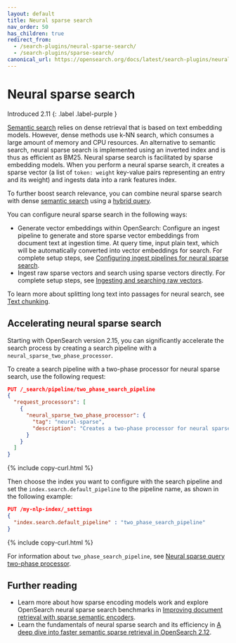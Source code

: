 ```yaml
---
layout: default
title: Neural sparse search
nav_order: 50
has_children: true
redirect_from:
  - /search-plugins/neural-sparse-search/
  - /search-plugins/sparse-search/
canonical_url: https://opensearch.org/docs/latest/search-plugins/neural-sparse-search/
---
```


# Neural sparse search
Introduced 2.11
{: .label .label-purple }

[Semantic search]({{site.url}}{{site.baseurl}}/search-plugins/semantic-search/) relies on dense retrieval that is based on text embedding models. However, dense methods use k-NN search, which consumes a large amount of memory and CPU resources. An alternative to semantic search, neural sparse search is implemented using an inverted index and is thus as efficient as BM25. Neural sparse search is facilitated by sparse embedding models. When you perform a neural sparse search, it creates a sparse vector (a list of `token: weight` key-value pairs representing an entry and its weight) and ingests data into a rank features index.

To further boost search relevance, you can combine neural sparse search with dense [semantic search]({{site.url}}{{site.baseurl}}/search-plugins/semantic-search/) using a [hybrid query]({{site.url}}{{site.baseurl}}/query-dsl/compound/hybrid/).

You can configure neural sparse search in the following ways:

- Generate vector embeddings within OpenSearch: Configure an ingest pipeline to generate and store sparse vector embeddings from document text at ingestion time. At query time, input plain text, which will be automatically converted into vector embeddings for search. For complete setup steps, see [Configuring ingest pipelines for neural sparse search]({{site.url}}{{site.baseurl}}/search-plugins/neural-sparse-with-pipelines/).
- Ingest raw sparse vectors and search using sparse vectors directly. For complete setup steps, see [Ingesting and searching raw vectors]({{site.url}}{{site.baseurl}}/search-plugins/neural-sparse-with-raw-vectors/).

To learn more about splitting long text into passages for neural search, see [Text chunking]({{site.url}}{{site.baseurl}}/search-plugins/text-chunking/).

## Accelerating neural sparse search

Starting with OpenSearch version 2.15, you can significantly accelerate the search process by creating a search pipeline with a `neural_sparse_two_phase_processor`. 

To create a search pipeline with a two-phase processor for neural sparse search, use the following request: 

```json
PUT /_search/pipeline/two_phase_search_pipeline
{
  "request_processors": [
    {
      "neural_sparse_two_phase_processor": {
        "tag": "neural-sparse",
        "description": "Creates a two-phase processor for neural sparse search."
      }
    }
  ]
}
```
{% include copy-curl.html %}

Then choose the index you want to configure with the search pipeline and set the `index.search.default_pipeline` to the pipeline name, as shown in the following example:

```json
PUT /my-nlp-index/_settings 
{
  "index.search.default_pipeline" : "two_phase_search_pipeline"
}
```
{% include copy-curl.html %}

For information about `two_phase_search_pipeline`, see [Neural sparse query two-phase processor]({{site.url}}{{site.baseurl}}/search-plugins/search-pipelines/neural-sparse-query-two-phase-processor/).

## Further reading

- Learn more about how sparse encoding models work and explore OpenSearch neural sparse search benchmarks in [Improving document retrieval with sparse semantic encoders](https://opensearch.org/blog/improving-document-retrieval-with-sparse-semantic-encoders/).
- Learn the fundamentals of neural sparse search and its efficiency in [A deep dive into faster semantic sparse retrieval in OpenSearch 2.12](https://opensearch.org/blog/A-deep-dive-into-faster-semantic-sparse-retrieval-in-OS-2.12/).
